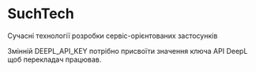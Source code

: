 # SuchTech
Сучасні технології розробки сервіс-орієнтованих застосунків

Змінній DEEPL_API_KEY потрібно присвоїти значення ключа API DeepL щоб перекладач працював.
